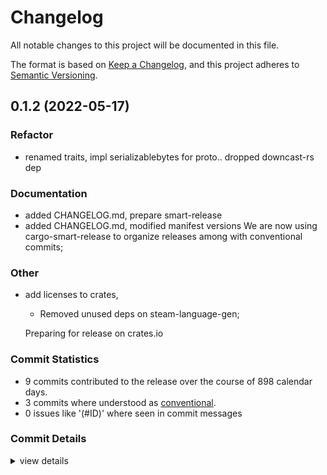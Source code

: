 # Changelog

All notable changes to this project will be documented in this file.

The format is based on [Keep a Changelog](https://keepachangelog.com/en/1.0.0/),
and this project adheres to [Semantic Versioning](https://semver.org/spec/v2.0.0.html).

## 0.1.2 (2022-05-17)

<csr-id-843013c43386a837de6b816f65ab2e520677bab4/>
<csr-id-7e079927b99f2078f455fa1d85be28465846e9b7/>

### Refactor

 - <csr-id-843013c43386a837de6b816f65ab2e520677bab4/> renamed traits, impl serializablebytes for proto..
   dropped downcast-rs dep

### Documentation

 - <csr-id-60e3691a305ec8cd3f32fdf5ed68f6b28185b42d/> added CHANGELOG.md, prepare smart-release
 - <csr-id-fb87360214c2f6d1319f467b82b27706ae157111/> added CHANGELOG.md, modified manifest versions
   We are now using cargo-smart-release to organize releases among with
   conventional commits;

### Other

 - <csr-id-7e079927b99f2078f455fa1d85be28465846e9b7/> add licenses to crates,
   * Removed unused deps on steam-language-gen;
   
   Preparing for release on crates.io

### Commit Statistics

<csr-read-only-do-not-edit/>

 - 9 commits contributed to the release over the course of 898 calendar days.
 - 3 commits where understood as [conventional](https://www.conventionalcommits.org).
 - 0 issues like '(#ID)' where seen in commit messages

### Commit Details

<csr-read-only-do-not-edit/>

<details><summary>view details</summary>

 * **Uncategorized**
    - added CHANGELOG.md, modified manifest versions ([`fb87360`](https://github.comgit//saskenuba/SteamHelper-rs/commit/fb87360214c2f6d1319f467b82b27706ae157111))
    - (steam-lang-derive): bump to 0.1.1 ([`05152ce`](https://github.comgit//saskenuba/SteamHelper-rs/commit/05152ce6395cf5d99647a62b3becdac60467e89a))
    - renamed traits, impl serializablebytes for proto.. ([`843013c`](https://github.comgit//saskenuba/SteamHelper-rs/commit/843013c43386a837de6b816f65ab2e520677bab4))
    - fix (steam-lang-gen): message structs are now packed, and copy types ([`10aa5f8`](https://github.comgit//saskenuba/SteamHelper-rs/commit/10aa5f8cffe944cb9ec82ea392db0e3bf715ff62))
    - add licenses to crates, ([`7e07992`](https://github.comgit//saskenuba/SteamHelper-rs/commit/7e079927b99f2078f455fa1d85be28465846e9b7))
    - big refactor and important bug fix. check log for details + ([`9fc8a4e`](https://github.comgit//saskenuba/SteamHelper-rs/commit/9fc8a4e2686ffc6d5cff86822f07a73d2c8f12fa))
    - parser now emit messages with custom attr macro containing emsg, + ([`101b688`](https://github.comgit//saskenuba/SteamHelper-rs/commit/101b688cb8b9a0eb5105ccfc9d465b8c3951a9eb))
    - huge refactor, check log ([`5369d20`](https://github.comgit//saskenuba/SteamHelper-rs/commit/5369d20d9f28cde94b96976dab5e2909f30ddb3f))
    - added custom derive for steam messages (to de/serialize) w/ bincode ([`2d19e42`](https://github.comgit//saskenuba/SteamHelper-rs/commit/2d19e42ca70276199019292cf040d36ee620ff56))
</details>

